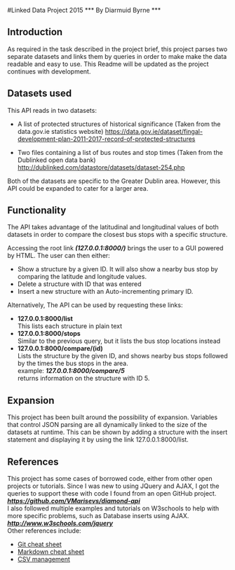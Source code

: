 #Linked Data Project 2015
*** By Diarmuid Byrne ***

## Introduction
As required in the task described in the project brief, this project parses two separate datasets and links them by queries in order to make
make the data readable and easy to use. This Readme will be updated as the project continues with development.

## Datasets used
This API reads in two datasets:
- A list of protected structures of historical significance (Taken from the data.gov.ie statistics website)
https://data.gov.ie/dataset/fingal-development-plan-2011-2017-record-of-protected-structures

- Two files containing a list of bus routes and stop times (Taken from the Dublinked open data bank)
http://dublinked.com/datastore/datasets/dataset-254.php

Both of the datasets are specific to the Greater Dublin area. However, this API could be expanded to cater for a larger area.

## Functionality
The API takes advantage of the latitudinal and longitudinal values of both datasets in order to compare the closest bus stops with a specific structure.

Accessing the root link <i><b>(127.0.0.1:8000/)</i></b> brings the user to a GUI powered by HTML.
The user can then either:
 - Show a structure by a given ID. It will also show a nearby bus stop by comparing the latitude and longitude values.
 - Delete a structure with ID that was entered
 - Insert a new structure with an Auto-incrementing primary ID.

Alternatively, The API can be used by requesting these links:
 - <b>127.0.0.1:8000/list</b>
</br>This lists each structure in plain text
 - <b>127.0.0.1:8000/stops</b>
</br>Similar to the previous query, but it lists the bus stop locations instead
 - <b>127.0.0.1:8000/compare/(id)</b>
</br>Lists the structure by the given ID, and shows nearby bus stops followed by the times the bus stops in the area.
</br>example: <b><i>127.0.0.1:8000/compare/5</i></b>
</br>returns information on the structure with ID 5.

## Expansion
This project has been built around the possibility of expansion. Variables that control JSON parsing are all dynamically linked to the size of the datasets at runtime. This can be shown by adding a structure with the insert statement and displaying it by using the link 127.0.0.1:8000/list.

## References
This project has some cases of borrowed code, either from other open projects or tutorials.
Since I was new to using JQuery and AJAX, I got the queries to support these with code I found from an open GitHub project.
</br><b><i>https://github.com/VMarisevs/diamond-api </i></b>
</br>I also followed multiple examples and tutorials on W3schools to help with more specific problems, such as Database inserts using AJAX.
</br><b><i>http://www.w3schools.com/jquery </i></b>
</br>Other references include:
 - [Git cheat sheet](https://training.github.com/kit/downloads/github-git-cheat-sheet.pdf)
 - [Markdown cheat sheet](https://github.com/adam-p/markdown-here/wiki/Markdown-Cheatsheet)
 - [CSV management](http://blogs.technet.com/b/heyscriptingguy/archive/2011/10/17/easily-remove-columns-from-a-csv-file-by-using-powershell.aspx)
